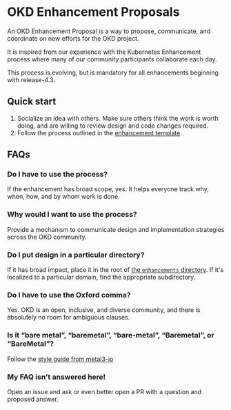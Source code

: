 # OKD Enhancement Proposals

An OKD Enhancement Proposal is a way to propose, communicate, and coordinate on new efforts for the OKD project.

It is inspired from our experience with the Kubernetes Enhancement process where many of our community participants collaborate each day.

This process is evolving, but is mandatory for all enhancements beginning with release-4.3.

## Quick start

1. Socialize an idea with others.  Make sure others think the work is worth doing, and are willing to review design and code changes required.
2. Follow the process outlined in the [enhancement template](enhancement_template.md).

## FAQs

### Do I have to use the process?

If the enhancement has broad scope, yes.  It helps everyone track why, when, how, and by whom work is done.

### Why would I want to use the process?

Provide a mechanism to communicate design and implementation strategies across the OKD community.

### Do I put design in a particular directory?

If it has broad impact, place it in the root of [the `enhancements` directory](../enhancements).  If it's localized to a particular domain, find the appropriate subdirectory.

### Do I have to use the Oxford comma?

Yes. OKD is an open, inclusive, and diverse community, and there is absolutely no room for ambiguous clauses.

### Is it “bare metal”, “baremetal”, “bare-metal”, “Baremetal”, or “BareMetal”?

Follow the [style guide from
metal3-io](https://github.com/metal3-io/metal3-docs/blob/master/design/bare-metal-style-guide.md)

### My FAQ isn't answered here!

Open an issue and ask or even better open a PR with a question and proposed answer.
